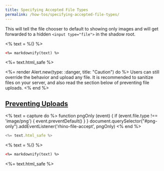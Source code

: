 ```yaml
---
title: Specifying Accepted File Types
permalink: /how-tos/specifying-accepted-file-types/
---
```


This will tell the file chooser to default to showing only images and will
get forwarded to a hidden `<input type="file">` in the shadow root.

<% text = %(<rhino-editor accept="image/*"></rhino-editor>) %>

```html
<%= markdownify(text) %>
```

<%= text.html_safe %>

<%= render Alert.new(type: :danger, title: "Caution") do %>
  Users can still override the behavior and upload any file. It is recommended to
  sanitize files on your server, and also read the section below of preventing
  file uploads.
<% end %>


<h2 id="preventing-uploads">
  <a href="#preventing-uploads">
    Preventing Uploads
  </a>
</h2>

<% text = capture do %>
function pngOnly (event) {
  if (event.file.type !== 'image/png') {
    event.preventDefault()
  }
}
document.querySelector("#png-only").addEventListener('rhino-file-accept', pngOnly)
<% end %>

```js
<%= text.html_safe %>
```

<script type="module">
  <%= text.html_safe %>
</script>


<% text = %(<rhino-editor id="png-only"></rhino-editor>) %>
```html
<%= markdownify(text) %>
```

<%= text.html_safe %>

